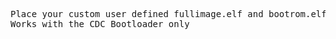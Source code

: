 <pre>
Place your custom user defined fullimage.elf and bootrom.elf here!(Menu Item 5 in Easy Flasher)
Works with the CDC Bootloader only
</pre>
